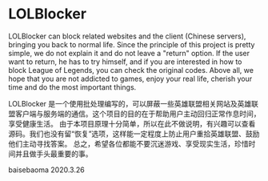 # LOLBlocker
LOLBlocker can block related websites and the client (Chinese servers), bringing you back to normal life.
Since the principle of this project is pretty simple, we do not explain it and do not leave a "return" option. If the user want to return, he has to try himself, and if you are interested in how to block League of Legends, you can check the original codes. 
Above all, we hope that you are not addicted to games, enjoy your real life, cherish your time and do the most important things.

LOLBlocker 是一个使用批处理编写的，可以屏蔽一些英雄联盟相关网站及英雄联盟客户端与服务端的通信。这个项目的目的在于帮助用户主动回归正常作息时间，享受健康生活。
由于本项目原理十分简单，所以在此不做说明，有兴趣可以查看源码。我们也没有留“恢复”选项，这样能一定程度上防止用户重拾英雄联盟、鼓励他们主动寻找答案。
总之，希望各位都能不要沉迷游戏、享受现实生活，珍惜时间并且做手头最重要的事。

baisebaoma 2020.3.26
